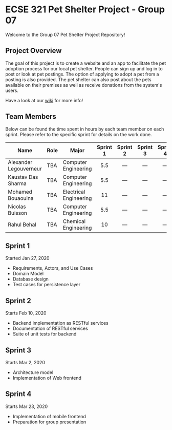 # ECSE 321 Pet Shelter Project - Group 07

Welcome to the Group 07 Pet Shelter Project Repository!

## Project Overview 

The goal of this project is to create a website and an app to facilitate the pet adoption process for our local pet shelter. People can sign up and log in to post or look at pet postings. The option of applying to adopt a pet from a posting is also provided. The pet shelter can also post about the pets available on their premises as well as receive donations from the system's users.

Have a look at our [wiki](https://github.com/McGill-ECSE321-Winter2020/project-group-07/wiki) for more info!

## Team Members

Below can be found the time spent in hours by each team member on each sprint. Please refer to the specific sprint for details on the work done. 

| Name  | Role | Major | Sprint 1 | Sprint 2 | Sprint 3 | Sprint 4 |
| ----- | ----- | ----- | :-----: | :-----: | :-----: | :-----: |
| Alexander Legouverneur  | TBA | Computer Engineering | 5.5 | &mdash; | &mdash; | &mdash; |
| Kaustav Das Sharma | TBA | Computer Engineering | 5.5 | &mdash; | &mdash; | &mdash; |
| Mohamed Bouaouina | TBA | Electrical Engineering | 11 | &mdash; | &mdash; | &mdash; |
| Nicolas Buisson | TBA | Computer Engineering | 5.5 | &mdash; | &mdash; | &mdash; |
| Rahul Behal | TBA | Chemical Engineering | 10 | &mdash; | &mdash; | &mdash; |


## Sprint 1 

Started Jan 27, 2020
* Requirements, Actors, and Use Cases
* Domain Model
* Database design
* Test cases for persistence layer

## Sprint 2

Starts Feb 10, 2020
* Backend implementation as RESTful services
* Documentation of RESTful services
* Suite of unit tests for backend

## Sprint 3

Starts Mar 2, 2020
* Architecture model
* Implementation of Web frontend

## Sprint 4

Starts Mar 23, 2020
* Implementation of mobile frontend
* Preparation for group presentation 
